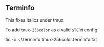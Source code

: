 ## Terminfo

This fixes italics under tmux.

To add `tmux-256color` as a valid `$TERM` config:

tic -o ~/.terminfo tmux-256color.terminfo.txt
